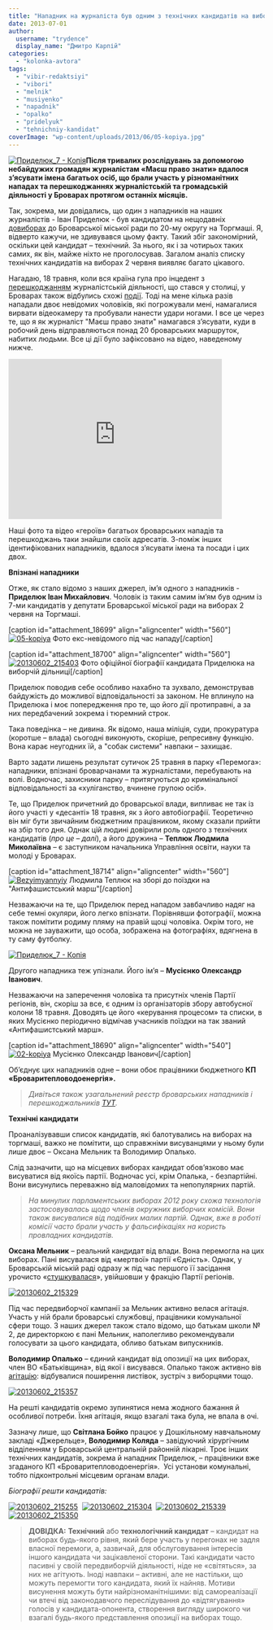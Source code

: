 ```yaml
---
title: "Нападник на журналіста був одним з технічних кандидатів на виборах на Торгмаші"
date: 2013-07-01
author: 
  username: "trydence"
  display_name: "Дмитро Карпій"
categories: 
  - "kolonka-avtora"
tags: 
  - "vibir-redaktsiyi"
  - "vibori"
  - "melnik"
  - "musiyenko"
  - "napadnik"
  - "opalko"
  - "pridelyuk"
  - "tehnichniy-kandidat"
coverImage: "wp-content/uploads/2013/06/05-kopiya.jpg"
---
```


[![Приделюк_7 - Копія](https://mpz.brovary.org/wp-content/uploads/2013/06/Pridelyuk_7-Kopiya.jpg)](https://mpz.brovary.org/wp-content/uploads/2013/06/Pridelyuk_7-Kopiya.jpg)**Після тривалих розслідувань за допомогою небайдужих громадян журналістам «Маєш право знати» вдалося з’ясувати імена багатьох осіб, що брали участь у різноманітних нападах та перешкоджаннях журналістській та громадській діяльності у Броварах протягом останніх місяців.**

Так, зокрема, ми довідались, що один з нападників на наших журналістів - Іван Приделюк - був кандидатом на нещодавніх [довиборах](https://mpz.brovary.org/vibori-na-torgmashi-vigrala-direktorka-shkoli-2-oksana-melnik/) до Броварської міської ради по 20-му округу на Торгмаші. Я, відверто кажучи, не здивувався цьому факту. Такий збіг закономірний, оскільки цей кандидат – технічний. За нього, як і за чотирьох таких самих, як він, майже ніхто не проголосував. Загалом аналіз списку технічних кандидатів на виборах 2 червня виявляє багато цікавого.

Нагадаю, 18 травня, коли вся країна гула про інцедент з [перешкоджанням](https://imi.org.ua/barametr/40969-barometr-svobodi-slova-za-traven-2013-roku.html) журналістській діяльності, що стався у столиці, у Броварах також відбулись схожі [події](https://mpz.brovary.org/vlada-zibrala-bilshe-20-ti-avtobusiv-z-byudzhetnikami-dlya-uchasti-u-antifashistskomu-marshi-partiyi-regioniv-video/). Тоді на мене кілька разів нападали двоє невідомих чоловіків, які погрожували мені, намагалися вирвати відеокамеру та пробували нанести удари ногами. І все це через те, що я як журналіст "Маєш право знати" намагався з’ясувати, куди в робочий день відправляються понад 20 броварських маршруток, набитих людьми. Все ці дії було зафіксовано на відео, наведеному нижче.

<iframe src="https://www.youtube.com/embed/qggD3dHW18c" height="315" width="420" allowfullscreen frameborder="0"></iframe>

Наші фото та відео «героїв» багатьох броварських нападів та перешкоджань таки знайшли своїх адресатів. З-поміж інших ідентифікованих нападників, вдалося з’ясувати імена та посади і цих двох.

**Впізнані нападники**

Отже, як стало відомо з наших джерел, ім’я одного з нападників - **Приделюк Іван Михайлович**. Чоловік із таким самим ім’ям був одним із 7-ми кандидатів у депутати Броварської міської ради на виборах 2 червня на Торгмаші.

\[caption id="attachment\_18699" align="aligncenter" width="560"\][![05-kopiya](https://mpz.brovary.org/wp-content/uploads/2013/06/05-kopiya.jpg)](https://mpz.brovary.org/wp-content/uploads/2013/06/05-kopiya.jpg) Фото екс-невідомого під час нападу\[/caption\]

\[caption id="attachment\_18700" align="aligncenter" width="560"\][![20130602_215403](https://mpz.brovary.org/wp-content/uploads/2013/06/20130602_215403.jpg)](https://mpz.brovary.org/wp-content/uploads/2013/06/20130602_215403.jpg) Фото офіційної біографії кандидата Приделюка на виборчій дільниці\[/caption\]

Приделюк поводив себе особливо нахабно та зухвало, демонстрував байдужість до можливої відповідальності за законом. Не вплинуло на Приделюка і моє попередження про те, що його дії протиправні, а за них передбачений зокрема і тюремний строк.

Така поведінка – не дивина. Як відомо, наша міліція, суди, прокуратура (коротше – влада) сьогодні виконують, скоріше, репресивну функцію. Вона карає неугодних їй, а "собак системи" навпаки – захищає.

Варто задати лишень результат сутичок 25 травня в парку «Перемога»: нападники, впізнані броварчанами та журналістами, перебувають на волі. Водночас, захисники парку – притягуються до кримінальної відповідальності за «хуліганство, вчинене групою осіб».

Те, що Приделюк причетний до броварської влади, випливає не так із його участі у «десанті» 18 травня, як з його автобіографії. Теоретично він міг бути звичайним бюджетним працівником, якому сказали прийти на збір того дня. Однак цій людині довірили роль одного з технічних кандидатів (_про це – далі_), а його дружина – **Теплюк Людмила Миколаївна** – є заступником начальника Управління освіти, науки та молоді у Броварах.

\[caption id="attachment\_18714" align="aligncenter" width="560"\][![Bezyimyannyiy](https://mpz.brovary.org/wp-content/uploads/2013/06/Bezyimyannyiy.jpg)](https://mpz.brovary.org/wp-content/uploads/2013/06/Bezyimyannyiy.jpg) Людмила Теплюк на зборі до поїздки на "Антифашистський марш"\[/caption\]

Незважаючи на те, що Приделюк перед нападом завбачливо надяг на себе темні окуляри, його легко впізнати. Порівнявши фотографії, можна також помітити родиму пляму на правій щоці чоловіка. Окрім того, не можна не зауважити, що особа, зображена на фотографіях, вдягнена в ту саму футболку.

[![Приделюк_7 - Копія](https://mpz.brovary.org/wp-content/uploads/2013/06/Pridelyuk_7-Kopiya.jpg)](https://mpz.brovary.org/wp-content/uploads/2013/06/Pridelyuk_7-Kopiya.jpg)

Другого нападника теж упізнали. Його ім’я – **Мусієнко Олександр Іванович**.

Незважаючи на заперечення чоловіка та присутніх членів Партії регіонів, він, скоріш за все, є одним із організаторів збору автобусної колони 18 травня. Доводять це його «керування процесом» та списки, в яких Мусієнко періодично відмічав учасників поїздки на так званий «Антифашистський марш».

\[caption id="attachment\_18690" align="aligncenter" width="540"\][![02-kopiya](https://mpz.brovary.org/wp-content/uploads/2013/05/02-kopiya1.jpg)](https://mpz.brovary.org/wp-content/uploads/2013/05/02-kopiya1.jpg) Мусієнко Олександр Іванович\[/caption\]

Об’єднує цих нападників одне – вони обоє працівники бюджетного **КП «Броваритепловодоенергія».**

> _Дивіться також узагальнений реєстр броварських нападників і перешкоджальників [ТУТ](https://mpz.brovary.org/stvoryuyemo-reyestr-brovarskih-sportsmeniv-boyovikiv/)._

**Технічні кандидати**

Проаналізувавши список кандидатів, які балотувались на виборах на торгмаші, важко не помітити, що справжніми висуванцями у ньому були лише двоє – Оксана Мельник та Володимир Опалько.

Слід зазначити, що на місцевих виборах кандидат обов’язково має висуватися від якоїсь партії. Водночас усі, крім Опалька, - безпартійні. Вони висунулись переважно від маловідомих та непопулярних партій.

> _На минулих парламентських виборах 2012 року схожа технологія застосовувалась щодо членів окружних виборчих комісій. Вони також висувалися від подібних малих партій. Однак, вже в роботі комісії часто брали участь у фальсифікаціях на користь провладних кандидатів._

**Оксана Мельник** – реальний кандидат від влади. Вона перемогла на цих виборах. Пані висувалася від «мертвої» партії «Єдність». Однак, у Броварській міській раді одразу ж під час першого її засідання урочисто «[стушкувалася](https://mpz.brovary.org/direktorka-2-shkoli-v-pershiy-den-svogo-deputatstva-priyednalas-do-regionaliv/)», увійшовши у фракцію Партії регіонів.

[![20130602_215329](https://mpz.brovary.org/wp-content/uploads/2013/06/20130602_215329.jpg)](https://mpz.brovary.org/wp-content/uploads/2013/06/20130602_215329.jpg)

Під час передвиборчої кампанії за Мельник активно велася агітація. Участь у ній брали броварські службовці, працівники комунальної сфери тощо. З наших джерел також стало відомо, що батькам школи № 2, де директоркою є пані Мельник, наполегливо рекомендували голосувати за цього кандидата, обливо батькам випускників.

**Володимир Опалько** – єдиний кандидат від опозиції на цих виборах, член ВО «Батьківщина», від якої і висувався. Опалько також активно вів [агітацію](https://mpz.brovary.org/uzgodzheniy-opozitsioner-vs-direktorka-shkoli-finishna-pryama-viboriv-na-torgmashi/): відбувалися поширення листівок, зустріч з виборцями тощо.

[![20130602_215357](https://mpz.brovary.org/wp-content/uploads/2013/06/20130602_215357.jpg)](https://mpz.brovary.org/wp-content/uploads/2013/06/20130602_215357.jpg)

На решті кандидатів окремо зупинятися нема жодного бажання й особливої потреби. Їхня агітація, якщо взагалі така була, не впала в очі.

Зазначу лише, що **Світлана Бойко** працює у Дошкільному навчальному закладі «Джерельце», **Володимир Коляда** – завідуючий хірургічним відділенням у Броварській центральній районній лікарні. Троє інших технічних кандидатів, зокрема й нападник Приделюк, – працівники вже згаданого КП «Броваритепловодоенергія».  Усі установи комунальні, тобто підконтрольні місцевим органам влади.

_Біографії решти кандидатів:_

[![20130602_215255](https://mpz.brovary.org/wp-content/uploads/2013/06/20130602_215255.jpg)](https://mpz.brovary.org/wp-content/uploads/2013/06/20130602_215255.jpg)  [![20130602_215304](https://mpz.brovary.org/wp-content/uploads/2013/06/20130602_215304.jpg)](https://mpz.brovary.org/wp-content/uploads/2013/06/20130602_215304.jpg)  [![20130602_215339](https://mpz.brovary.org/wp-content/uploads/2013/06/20130602_215339.jpg)](https://mpz.brovary.org/wp-content/uploads/2013/06/20130602_215339.jpg)  [![20130602_215350](https://mpz.brovary.org/wp-content/uploads/2013/06/20130602_215350.jpg)](https://mpz.brovary.org/wp-content/uploads/2013/06/20130602_215350.jpg)

> **ДОВІДКА:** **Технічний** або **технологічний кандидат** – кандидат на виборах будь-якого рівня, який бере участь у перегонах не задля власної перемоги, а, зазвичай, для обслуговування інтересів іншого кандидата чи зацікавленої сторони. Такі кандидати часто пасивні у своїй передвиборчій діяльності, ніде не «світяться», за них не агітують. Іноді навпаки – активні, але не настільки, що можуть перемогти того кандидата, який їх найняв. Мотиви висунення можуть бути найрізноманітнішими: від самореалізації чи втечі від законодавчого переслідування до «відтягування» голосів у кандидата-опонента, створення вигляду широкого чи взагалі будь-якого представлення опозиції на виборах тощо.
